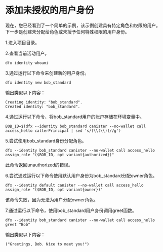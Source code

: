 # 添加未授权的用户身份

现在，您已经看到了一个简单的示例，该示例创建具有特定角色和权限的用户。 下一步是创建未分配给角色或未授予任何特殊权限的用户身份。

1.进入项目目录。

2.查看当前活动用户。

```text
dfx identity whoami
```

3.通过运行以下命令来创建新的用户身份。

```text
dfx identity new bob_standard
```

输出类似以下内容：

```text
Creating identity: "bob_standard".
Created identity: "bob_standard".
```

4.通过运行以下命令，将bob\_standard用户的账户存储在环境变量中。

```text
BOB_ID=$(dfx --identity bob_standard canister --no-wallet call access_hello callerPrincipal | sed 's/[\\(\\)]//g')
```

5.尝试使用bob\_standard身份分配角色。

```text
dfx --identity bob_standard canister --no-wallet call access_hello assign_role "($BOB_ID, opt variant{authorized})"
```

此命令返回unauthorized的错误。

6.尝试通过运行以下命令使用默认用户身份为bob\_standard分配owner角色。

```text
dfx --identity default canister --no-wallet call access_hello assign_role "($BOB_ID, opt variant{owner})"
```

该命令失败，因为无法为用户分配owner角色。

7.通过运行以下命令，使用bob\_standard用户身份调用greet函数。

```text
dfx --identity bob_standard canister --no-wallet call access_hello greet "Bob"
```

输出类似以下内容：

```text
("Greetings, Bob. Nice to meet you!")
```

